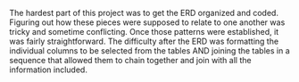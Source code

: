 

The hardest part of this project was to get the ERD organized and coded. Figuring out how these pieces were supposed to relate to one another was tricky and sometime conflicting. Once those patterns were established, it was fairly straightforward. The difficulty after the ERD was formatting the individual columns to be selected from the tables AND joining the tables in a sequence that allowed them to chain together and join with all the information included. 





